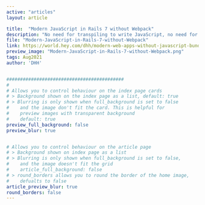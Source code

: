 ```yaml
---
active: "articles"
layout: article

title:  "Modern JavaScript in Rails 7 without Webpack"
description: "No need for transpiling to write JavaScript, no need for bundling to package all your modules. No need for any JavaScript toolchain to turn your source code into anything else. An entire class of complexity stands at the precipice."
file: "Modern-JavaScript-in-Rails-7-without-Webpack"
link: https://world.hey.com/dhh/modern-web-apps-without-javascript-bundling-or-transpiling-a20f2755
preview_image: "Modern-JavaScript-in-Rails-7-without-Webpack.png"
tags: Aug2021
author: 'DHH'


###########################################
#
# Allows you to control behaviour on the index page cards
# > Background shown on the index page as a list, default: true
# > Blurring is only shown when full_background is set to false
#    and the image don't fit the card. This is helpful for
#    preview images with transparent background
#    default: true
preview_full_background: false
preview_blur: true


# Allows you to control behaviour on the article page
# > Background shown on index page as a list
# > Blurring is only shown when full_background is set to false,
#    and the image doesn't fit the grid
#    article_full_background: false
# > round_borders allows you to round the border of the home image,
#    defualts to false
article_preview_blur: true
round_borders: false
---
```

